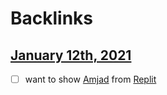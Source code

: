 
# Backlinks
## [January 12th, 2021](<January 12th, 2021.md>)
- [ ] want to show [Amjad](<Amjad.md>) from [Replit](<Replit.md>)

